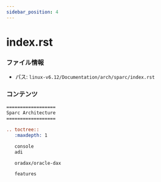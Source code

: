 ```yaml
---
sidebar_position: 4
---
```

# index.rst

### ファイル情報

- パス: `linux-v6.12/Documentation/arch/sparc/index.rst`

### コンテンツ

```rst
==================
Sparc Architecture
==================

.. toctree::
   :maxdepth: 1

   console
   adi

   oradax/oracle-dax

   features

```
